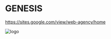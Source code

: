 # GENESIS

https://sites.google.com/view/web-agency/home

![logo](https://github.com/regnou/genesis/blob/main/axelo/i/genesis.jpg)
